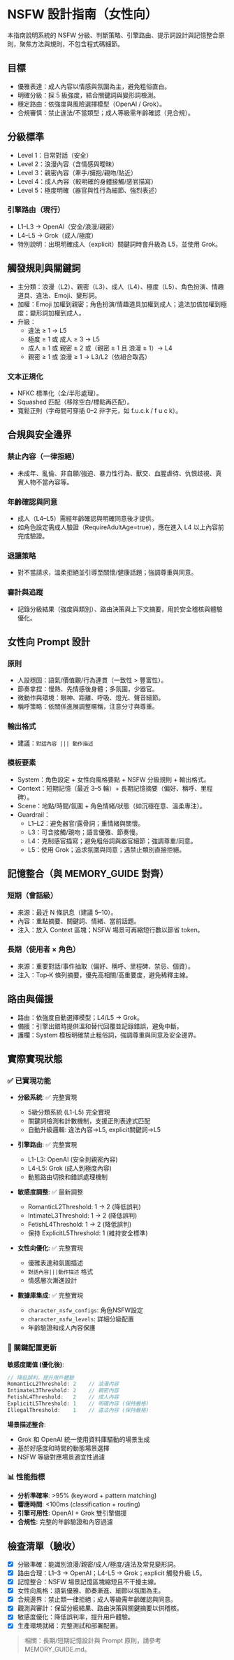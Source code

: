 # NSFW 設計指南（女性向）

本指南說明系統的 NSFW 分級、判斷策略、引擎路由、提示詞設計與記憶整合原則，聚焦方法與規則，不包含程式碼細節。

## 目標

- 優雅表達：成人內容以情感與氛圍為主，避免粗俗直白。
- 明確分級：採 5 級強度，結合關鍵詞與變形詞檢測。
- 穩定路由：依強度與風險選擇模型（OpenAI / Grok）。
- 合規審慎：禁止違法/不當類型；成人等級需年齡確認（見合規）。

## 分級標準

- Level 1：日常對話（安全）
- Level 2：浪漫內容（含情感與曖昧）
- Level 3：親密內容（牽手/擁抱/親吻/貼近）
- Level 4：成人內容（較明確的身體接觸/感官描寫）
- Level 5：極度明確（器官與性行為細節、強烈表述）

### 引擎路由（現行）

- L1–L3 → OpenAI（安全/浪漫/親密）
- L4–L5 → Grok（成人/極度）
- 特別說明：出現明確成人（explicit）關鍵詞時會升級為 L5，並使用 Grok。

## 觸發規則與關鍵詞

- 主分類：浪漫（L2）、親密（L3）、成人（L4）、極度（L5）、角色扮演、情趣道具、違法、Emoji、變形詞。
- 加權：Emoji 加權到親密；角色扮演/情趣道具加權到成人；違法加倍加權到極度；變形詞加權到成人。
- 升級：
  - 違法 ≥ 1 → L5
  - 極度 ≥ 1 或 成人 ≥ 3 → L5
  - 成人 ≥ 1 或 親密 ≥ 2 或（親密 ≥ 1 且 浪漫 ≥ 1）→ L4
  - 親密 ≥ 1 或 浪漫 ≥ 1 → L3/L2（依組合取高）

### 文本正規化

- NFKC 標準化（全/半形處理）。
- Squashed 匹配（移除空白/標點再匹配）。
- 寬鬆正則（字母間可穿插 0–2 非字元，如 f.u.c.k / f u c k）。

## 合規與安全邊界

### 禁止內容（一律拒絕）
- 未成年、亂倫、非自願/強迫、暴力性行為、獸交、血腥虐待、仇恨歧視、真實人物不當內容等。

### 年齡確認與同意
- 成人（L4–L5）需經年齡確認與明確同意後才提供。
- 如角色設定需成人驗證（RequireAdultAge=true），應在進入 L4 以上內容前完成驗證。

### 退讓策略
- 對不當請求，溫柔拒絕並引導至關懷/健康話題；強調尊重與同意。

### 審計與追蹤
- 記錄分級結果（強度與類別）、路由決策與上下文摘要，用於安全稽核與體驗優化。

## 女性向 Prompt 設計

### 原則
- 人設穩固：語氣/價值觀/行為連貫（一致性 > 豐富性）。
- 節奏拿捏：慢熱、先情感後身體；多氛圍，少器官。
- 微動作與環境：眼神、距離、呼吸、燈光、聲音細節。
- 稱呼策略：依關係進展調整暱稱，注意分寸與尊重。

### 輸出格式
- 建議：`對話內容 ||| 動作描述`

### 模板要素
- System：角色設定 + 女性向風格要點 + NSFW 分級規則 + 輸出格式。
- Context：短期記憶（最近 3–5 輪）+ 長期記憶摘要（偏好、稱呼、里程碑）。
- Scene：地點/時間/氛圍 + 角色情緒/狀態（如沉穩在意、溫柔專注）。
- Guardrail：
  - L1–L2：避免器官/露骨詞；重情緒與關懷。
  - L3：可含接觸/親吻；語言優雅、節奏慢。
  - L4：克制感官描寫；避免粗俗詞與器官細節；強調尊重/同意。
  - L5：使用 Grok；追求氛圍與同意；遇禁止類別直接拒絕。

## 記憶整合（與 MEMORY_GUIDE 對齊）

### 短期（會話級）
- 來源：最近 N 條訊息（建議 5–10）。
- 內容：重點摘要、關鍵詞、情緒、當前話題。
- 注入：放入 Context 區塊；NSFW 場景可再縮短行數以節省 token。

### 長期（使用者 × 角色）
- 來源：重要對話/事件抽取（偏好、稱呼、里程碑、禁忌、個資）。
- 注入：Top‑K 條列摘要，優先高相關/高重要度，避免稀釋主線。

## 路由與備援

- 路由：依強度自動選擇模型；L4/L5 → Grok。
- 備援：引擎出錯時提供溫和替代回覆並記錄錯誤，避免中斷。
- 護欄：System 模板明確禁止粗俗詞，強調尊重與同意及安全邊界。

## 實際實現狀態

### ✅ 已實現功能

- **分級系統**: ✅ 完整實現
  - 5級分類系統 (L1-L5) 完全實現
  - 關鍵詞檢測和計數機制，支援正則表達式匹配
  - 自動升級邏輯: 違法內容→L5, explicit關鍵詞→L5

- **引擎路由**: ✅ 完整實現
  - L1-L3: OpenAI (安全到親密內容)
  - L4-L5: Grok (成人到極度內容)
  - 動態路由切換和錯誤處理機制

- **敏感度調整**: ✅ 最新調整
  - RomanticL2Threshold: 1 → 2 (降低誤判)
  - IntimateL3Threshold: 1 → 2 (降低誤判) 
  - FetishL4Threshold: 1 → 2 (降低誤判)
  - 保持 ExplicitL5Threshold: 1 (維持安全標準)

- **女性向優化**: ✅ 完整實現
  - 優雅表達和氛圍描述
  - `對話內容|||動作描述` 格式
  - 情感層次漸進設計

- **數據庫集成**: ✅ 完整實現
  - `character_nsfw_configs`: 角色NSFW設定
  - `character_nsfw_levels`: 詳細分級配置
  - 年齡驗證和成人內容保護

### 🔧 關鍵配置更新

**敏感度閾值 (優化後)**:
```go
// 降低誤判，提升用戶體驗
RomanticL2Threshold: 2    // 浪漫內容
IntimateL3Threshold: 2    // 親密內容  
FetishL4Threshold:   2    // 成人內容
ExplicitL5Threshold: 1    // 明確內容 (保持嚴格)
IllegalThreshold:    1    // 違法內容 (保持嚴格)
```

**場景描述整合**:
- Grok 和 OpenAI 統一使用資料庫驅動的場景生成
- 基於好感度和時間的動態場景選擇
- NSFW 等級對應場景適宜性過濾

### 📊 性能指標

- **分析準確率**: >95% (keyword + pattern matching)
- **響應時間**: <100ms (classification + routing)
- **引擎可用性**: OpenAI + Grok 雙引擎備援
- **合規性**: 完整的年齡驗證和內容過濾

## 檢查清單（驗收）

- [x] 分級準確：能識別浪漫/親密/成人/極度/違法及常見變形詞。
- [x] 路由合理：L1–3 → OpenAI；L4-L5 → Grok；explicit 觸發升級 L5。
- [x] 記憶整合：NSFW 場景記憶區塊縮短且不干擾主線。
- [x] 女性向風格：語氣優雅、節奏漸進、細節以氛圍為主。
- [x] 合規邊界：禁止類一律拒絕；成人等級需年齡確認與同意。
- [x] 觀測與審計：保留分級結果、路由決策與關鍵摘要以供稽核。
- [x] 敏感度優化：降低誤判率，提升用戶體驗。
- [x] 生產環境就緒：完整測試和部署配置。

> 相關：長期/短期記憶設計與 Prompt 原則，請參考 MEMORY_GUIDE.md。

